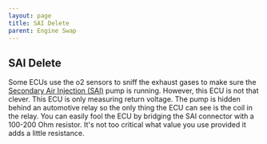 ```yaml
---
layout: page
title: SAI Delete
parent: Engine Swap
---
```

## SAI Delete

Some ECUs use the o2 sensors to sniff the exhaust gases to make sure the
[Secondary Air Injection (SAI)][] pump is running. However, this ECU is
not that clever. This ECU is only measuring return voltage. The pump is
hidden behind an automotive relay so the only thing the ECU can see is
the coil in the relay. You can easily fool the ECU by bridging the SAI
connector with a 100-200 Ohm resistor. It's not too critical what value
you use provided it adds a little resistance.

  [Secondary Air Injection (SAI)]: https://en.wikipedia.org/wiki/Secondary_air_injection

